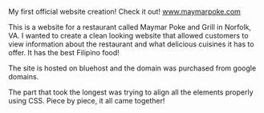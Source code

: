 My first official website creation! Check it out! www.maymarpoke.com

This is a website for a restaurant called Maymar Poke and Grill in Norfolk, VA. I wanted to create a clean looking website that allowed customers to view information about the restaurant and what delicious cuisines it has to offer.
It has the best Filipino food!

The site is hosted on bluehost and the domain was purchased from google domains.

The part that took the longest was trying to align all the elements properly using CSS. Piece by piece, it all came together!
